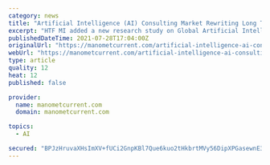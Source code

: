 ```yaml
---
category: news
title: "Artificial Intelligence (AI) Consulting Market Rewriting Long Term Growth Story | Palantir, Tryolabs, LeaderGPU"
excerpt: "HTF MI added a new research study on Global Artificial Intelligence (AI) Consulting Market in its repository, aims to offers a detailed overview of the factors influencing the worldwide business orientation and overall outlook."
publishedDateTime: 2021-07-28T17:04:00Z
originalUrl: "https://manometcurrent.com/artificial-intelligence-ai-consulting-market-rewriting-long-term-growth-story-palantir-tryolabs-leadergpu/"
webUrl: "https://manometcurrent.com/artificial-intelligence-ai-consulting-market-rewriting-long-term-growth-story-palantir-tryolabs-leadergpu/"
type: article
quality: 12
heat: 12
published: false

provider:
  name: manometcurrent.com
  domain: manometcurrent.com

topics:
  - AI

secured: "BPJzHruvaXHsImXV+fUCi2GnpKBl7Que6kuo2tHkbrtMVy56DipXPGasewnE3DB6SMKWBE6kqh5zyXjMKdRXmWa8Wmmu1Rs7CBrH/3D+dwvxx0lBbdGJs0V15kbxdAu/XkvJurLoeuBufrQZbaH5+YNG79YoA4DSgIZPY7uQbfy8G/yNuFTphpzqa5JfCJiJKDByUDBsyFr/GyGizXsY4fU7dsIijXNQgsSEUkXvgTw9ajmw9KmN/iM7sMZxv5IRIBBOiR3dplcG1evzk2E2Ro7lNOyVSlk6DWbhn6bWhzi8Hlkqrl9C+hwQT+CQQH5BMhu96RH7keJmHWt53rXU8xuQf+OTlcx0Njo4d+5akbc=;LrawSBtwowVpiEIEFlSVlw=="
---
```


